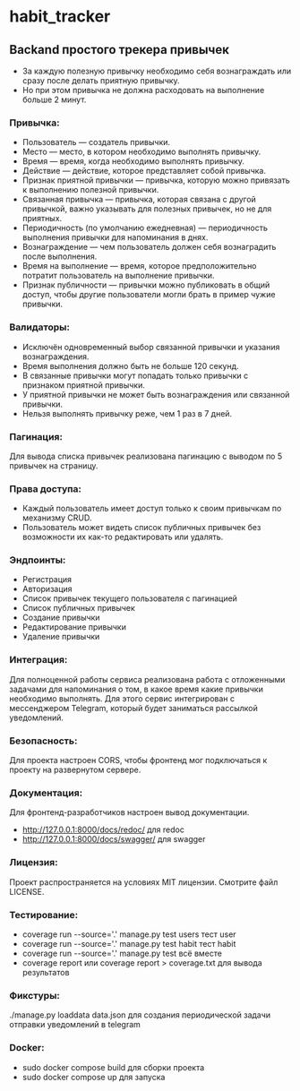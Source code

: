 # habit_tracker
## Backand простого трекера привычек

+ За каждую полезную привычку необходимо себя вознаграждать или сразу после делать приятную привычку.
+ Но при этом привычка не должна расходовать на выполнение больше 2 минут. 


### Привычка:
+ Пользователь — создатель привычки.
+ Место — место, в котором необходимо выполнять привычку.
+ Время — время, когда необходимо выполнять привычку.
+ Действие — действие, которое представляет собой привычка.
+ Признак приятной привычки — привычка, которую можно привязать к выполнению полезной привычки.
+ Связанная привычка — привычка, которая связана с другой привычкой, важно указывать для полезных привычек, но не для приятных.
+ Периодичность (по умолчанию ежедневная) — периодичность выполнения привычки для напоминания в днях.
+ Вознаграждение — чем пользователь должен себя вознаградить после выполнения.
+ Время на выполнение — время, которое предположительно потратит пользователь на выполнение привычки.
+ Признак публичности — привычки можно публиковать в общий доступ, чтобы другие пользователи могли брать в пример чужие привычки.


### Валидаторы:
+ Исключён одновременный выбор связанной привычки и указания вознаграждения.
+ Время выполнения должно быть не больше 120 секунд.
+ В связанные привычки могут попадать только привычки с признаком приятной привычки.
+ У приятной привычки не может быть вознаграждения или связанной привычки.
+ Нельзя выполнять привычку реже, чем 1 раз в 7 дней.


### Пагинация:
Для вывода списка привычек реализована пагинацию с выводом по 5 привычек на страницу.

### Права доступа:
+ Каждый пользователь имеет доступ только к своим привычкам по механизму CRUD.
+ Пользователь может видеть список публичных привычек без возможности их как-то редактировать или удалять.


### Эндпоинты:
+ Регистрация
+ Авторизация
+ Список привычек текущего пользователя с пагинацией
+ Список публичных привычек
+ Создание привычки
+ Редактирование привычки
+ Удаление привычки


### Интеграция:
Для полноценной работы сервиса реализована работа с отложенными задачами для напоминания о том, 
в какое время какие привычки необходимо выполнять. Для этого сервис интегрирован с мессенджером Telegram, 
который будет заниматься рассылкой уведомлений.


### Безопасность:
Для проекта настроен CORS, чтобы фронтенд мог подключаться к проекту на развернутом сервере.


### Документация:
Для фронтенд-разработчиков настроен вывод документации.
+ http://127.0.0.1:8000/docs/redoc/ для redoc
+ http://127.0.0.1:8000/docs/swagger/ для swagger


### Лицензия:
Проект распространяется на условиях MIT лицензии.
Смотрите файл LICENSE.


### Тестирование:
+ coverage run --source='.' manage.py test users тест user
+ coverage run --source='.' manage.py test habit тест habit
+ coverage run --source='.' manage.py test всё вместе 
+ coverage report или coverage report > coverage.txt для вывода результатов


### Фикстуры:
 ./manage.py loaddata data.json для создания периодической 
 задачи отправки уведомлений в telegram 
 

### Docker:
+ sudo docker compose build для сборки проекта
+ sudo docker compose up для запуска